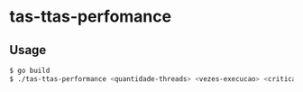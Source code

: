 # tas-ttas-perfomance

## Usage

```bash
$ go build
$ ./tas-ttas-performance <quantidade-threads> <vezes-execucao> <critical-load>
```

